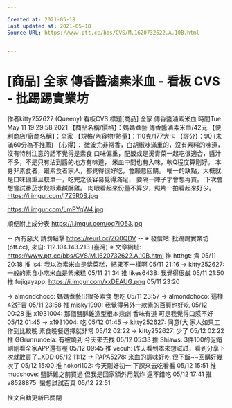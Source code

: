 ```yaml
---

Created at: 2021-05-18
Last updated at: 2021-05-18
Source URL: https://www.ptt.cc/bbs/CVS/M.1620732622.A.10B.html


---
```


# [商品] 全家 傳香醬滷素米血 - 看板 CVS - 批踢踢實業坊


作者kitty252627 (Queeny)
看板CVS
標題\[商品\] 全家 傳香醬滷素米血
時間Tue May 11 19:29:58 2021
【商品名稱/價格】：媽媽煮藝 傳香醬滷素米血/42元 【便利商店/廠商名稱】：全家 【規格/內容物/熱量】：110克/177大卡 【評分】：90 (未滿60分為不推薦) 【心得】： 微波完非常香，白胡椒味滿重的，沒有素料的味道，沒有特別注意的話不覺得是素食 口味偏重，配飯或是燙青菜一起吃很適合，醬汁不多，不是只有沾到醬的地方有味道， 米血中間也有入味，軟Q程度算剛好。 本身非素食者，跟素食者家人，都覺得很好吃，會願意回購。 唯一的缺點，大概就是口味偏重且較單一，吃完之後容易覺得滿足， 要隔一陣子才會想再買。 下次會想嘗試番茄水餃跟素鹹酥雞。 肉眼看起來份量不算少，照片一拍看起來好少。 <https://i.imgur.com/j7Z5R0S.jpg>

<https://i.imgur.com/LmPYgW4.jpg>

順便附上成分表 <https://i.imgur.com/oq7lO53.jpg>

\-- 內有惡犬 請勿點擊 <https://reurl.cc/ZQ0QDV> -- ※ 發信站: 批踢踢實業坊(ptt.cc), 來自: 112.104.143.213 (臺灣) ※ 文章網址: <https://www.ptt.cc/bbs/CVS/M.1620732622.A.10B.html>
推 htthgt: 貴 05/11 20:18
推 ls4: 我以為素米血是紫菜糕，結果不一樣啊 05/11 21:16
→ kitty252627: 一般的素食小吃米血是紫米糕 05/11 21:34
推 likes6438: 我覺得很鹹 05/11 21:50
推 fujigayapp: <https://i.imgur.com/xxDEAUG.png> 05/11 23:20

→ almondchoco: 媽媽煮藝出很多素食 想吃 05/11 23:57
→ almondchoco: 這樣42好貴 05/11 23:58
推 misky1990: 我覺得另外一款素的百頁也好吃 05/12 00:28
推 x1931004: 那個鹽酥雞造型根本悲劇 香味有道 可是我覺得口感不好 05/12 01:45
→ x1931004: 吃 05/12 01:45
→ kitty252627: 同意f大 家人如果工作到比較晚 素食晚餐選擇就非常 05/12 02:22
→ kitty252627: 少了 05/12 02:22
推 GGrunrundela: 有被燒到 今天來去找 05/12 05:33
推 Shiaws: 3件100的促銷剛剛看全家APP還有喔 05/12 09:45
推 vecuh: 昨天看到本來想試試，看到分享下次就敢買了..XDD 05/12 11:12
→ PAPA5278: 米血的調味好吃 很下飯~~回購好幾次了 05/12 15:00
推 hokori102: 今天剛好初一 下課來去吃看看 05/12 15:51
推 mudshove: 鹽酥雞之前買過 但我是回家額外用氣炸 還不錯吃 05/12 17:41
推 a8528875: 蠻想試試百頁 05/12 22:51

推文自動更新已關閉

